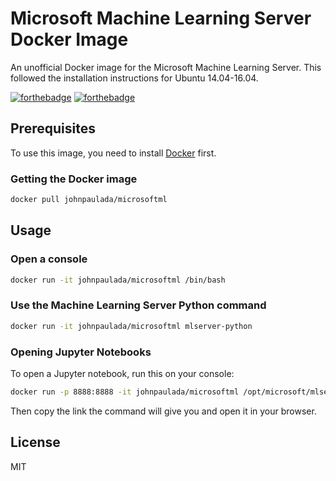 # Microsoft Machine Learning Server Docker Image
An unofficial Docker image for the Microsoft Machine Learning Server.
This followed the installation instructions for Ubuntu 14.04-16.04.

[![forthebadge](http://forthebadge.com/images/badges/built-with-love.svg)](http://forthebadge.com)
[![forthebadge](http://forthebadge.com/images/badges/60-percent-of-the-time-works-every-time.svg)](http://forthebadge.com)

## Prerequisites
To use this image, you need to install [Docker](https://www.docker.com/) first.

### Getting the Docker image
```bash
docker pull johnpaulada/microsoftml
```

## Usage

### Open a console
```bash
docker run -it johnpaulada/microsoftml /bin/bash
```

### Use the Machine Learning Server Python command
```bash
docker run -it johnpaulada/microsoftml mlserver-python
```

### Opening Jupyter Notebooks
To open a Jupyter notebook, run this on your console:
```bash
docker run -p 8888:8888 -it johnpaulada/microsoftml /opt/microsoft/mlserver/9.2.1/runtime/python/bin/jupyter notebook --no-browser --port=8888 --ip=0.0.0.0 --allow-root
```
Then copy the link the command will give you and open it in your browser.

## License
MIT